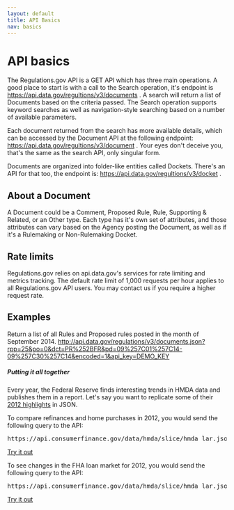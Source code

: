 ```yaml
---
layout: default
title: API Basics
nav: basics
---
```


# API basics
The Regulations.gov API is a GET API which has three main operations. A good place to start is with a call to the Search operation, it's endpoint is https://api.data.gov/regultions/v3/documents .  A search will return a list of Documents based on the criteria passed.  The Search operation supports keyword searches as well as navigation-style searching based on a number of available parameters. 

Each document returned from the search has more available details, which can be accessed by the Document API at the following endpoint: https://api.data.gov/regultions/v3/document .  Your eyes don't deceive you, that's the same as the search API, only singular form.

Documents are organized into folder-like entities called Dockets.  There's an API for that too, the endpoint is: https://api.data.gov/regultions/v3/docket .

## About a Document
A Document could be a Comment, Proposed Rule, Rule, Supporting & Related, or an Other type.  Each type has it's own set of attributes, and those attributes can vary based on the Agency posting the Document, as well as if it's a Rulemaking or Non-Rulemaking Docket.


## Rate limits
Regulations.gov relies on api.data.gov's services for rate limiting and metrics tracking.  The default rate limit of 1,000 requests per hour applies to all Regulations.gov API users.  You may contact us if you require a higher request rate.


## Examples

Return a list of all Rules and Proposed rules posted in the month of September 2014.
http://api.data.gov/regulations/v3/documents.json?rpp=25&po=0&dct=PR%252BFR&pd=09%257C01%257C14-09%257C30%257C14&encoded=1&api_key=DEMO_KEY

##### Putting it all together
Every year, the Federal Reserve finds interesting trends in HMDA data and publishes them in a report. Let's say you want to replicate some of their [2012 highlights](http://www.consumerfinance.gov/hmda/learn-more#highlights) in JSON. 

To compare refinances and home purchases in 2012, you would send the following query to the API:
<pre>https://api.consumerfinance.gov/data/hmda/slice/hmda_lar.json?#!/property_type=1,2&amp;action_taken=1&amp;select=as_of_year,loan_purpose_name,count&amp;section=summary</pre>
<a href="https://api.consumerfinance.gov/data/hmda/slice/hmda_lar.json?#!/property_type=1,2&amp;action_taken=1&amp;select=as_of_year,loan_purpose_name,count&amp;section=summary" class="action-arrow"> Try it out <i class="icon-right"> </i></a>

To see changes in the FHA loan market for 2012, you would send the following query to the API:
<pre>https://api.consumerfinance.gov/data/hmda/slice/hmda_lar.json?#!/lien_status=1&amp;loan_purpose=1&amp;action_taken=1&amp;select=as_of_year,loan_type_name,count&amp;section=summary</pre>
<a href="https://api.consumerfinance.gov/data/hmda/slice/hmda_lar.json?#!/lien_status=1&amp;loan_purpose=1&amp;action_taken=1&amp;select=as_of_year,loan_type_name,count&amp;section=summary" class="action-arrow"> Try it out <i class="icon-right"> </i></a>

<body id="basics"></body>
